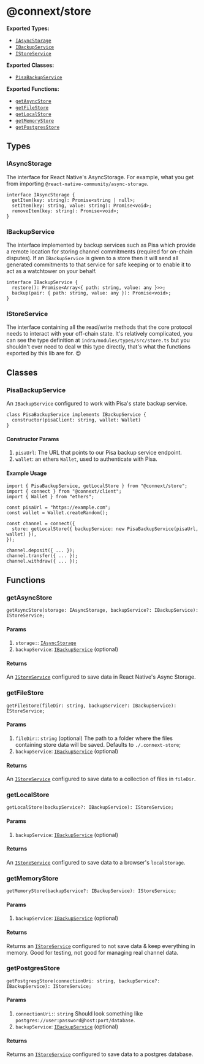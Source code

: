 
# @connext/store

**Exported Types:**
 - [`IAsyncStorage`](#iasyncstorage)
 - [`IBackupService`](#ibackupservice)
 - [`IStoreService`](#istoreservice)

**Exported Classes:**
 - [`PisaBackupService`](#pisabackupservice)

**Exported Functions:**
 - [`getAsyncStore`](#getasyncstore)
 - [`getFileStore`](#getfilestore)
 - [`getLocalStore`](#getlocalstore)
 - [`getMemoryStore`](#getmemorystore)
 - [`getPostgresStore`](#getpostgresstore)



## Types


### IAsyncStorage

The interface for React Native's AsyncStorage. For example, what you get from importing `@react-native-community/async-storage`.

```
interface IAsyncStorage {
  getItem(key: string): Promise<string | null>;
  setItem(key: string, value: string): Promise<void>;
  removeItem(key: string): Promise<void>;
}
```


### IBackupService

The interface implemented by backup services such as Pisa which provide a remote location for storing channel commitments (required for on-chain disputes). If an `IBackupService` is given to a store then it will send all generated commitments to that service for safe keeping or to enable it to act as a watchtower on your behalf.

```
interface IBackupService {
  restore(): Promise<Array<{ path: string, value: any }>>;
  backup(pair: { path: string, value: any }): Promise<void>;
}
```


### IStoreService

The interface containing all the read/write methods that the core protocol needs to interact with your off-chain state. It's relatively complicated, you can see the type definition at `indra/modules/types/src/store.ts` but you shouldn't ever need to deal w this type directly, that's what the functions exported by this lib are for. 😉



## Classes


### PisaBackupService

An `IBackupService` configured to work with Pisa's state backup service.

```
class PisaBackupService implements IBackupService {
  constructor(pisaClient: string, wallet: Wallet)
}
```

#### Constructor Params

1. `pisaUrl`: The URL that points to our Pisa backup service endpoint.
2. `wallet`: an ethers `Wallet`, used to authenticate with Pisa.

#### Example Usage

```
import { PisaBackupService, getLocalStore } from "@connext/store";
import { connect } from "@connext/client";
import { Wallet } from "ethers";

const pisaUrl = "https://example.com";
const wallet = Wallet.createRandom();

const channel = connect({
  store: getLocalStore({ backupService: new PisaBackupService(pisaUrl, wallet) }),
});

channel.deposit({ ... });
channel.transfer({ ... });
channel.withdraw({ ... });
```


## Functions


### getAsyncStore

```
getAsyncStore(storage: IAsyncStorage, backupService?: IBackupService): IStoreService;
```

#### Params

1. `storage:`: [`IAsyncStorage`](#iasyncstorage)
2. `backupService`: [`IBackupService`](#ibackupservice) (optional)

#### Returns

An [`IStoreService`](#istoreservice) configured to save data in React Native's Async Storage.


### getFileStore

```
getFileStore(fileDir: string, backupService?: IBackupService): IStoreService;
```

#### Params

1. `fileDir:`: `string` (optional) The path to a folder where the files containing store data will be saved. Defaults to `./.connext-store`;
2. `backupService`: [`IBackupService`](#ibackupservice) (optional)

#### Returns

An [`IStoreService`](#istoreservice) configured to save data to a collection of files in `fileDir`.


### getLocalStore

```
getLocalStore(backupService?: IBackupService): IStoreService;
```

#### Params

1. `backupService`: [`IBackupService`](#ibackupservice) (optional)

#### Returns

An [`IStoreService`](#istoreservice) configured to save data to a browser's `localStorage`.


### getMemoryStore

```
getMemoryStore(backupService?: IBackupService): IStoreService;
```

#### Params

1. `backupService`: [`IBackupService`](#ibackupservice) (optional)

#### Returns

Returns an [`IStoreService`](#istoreservice) configured to not save data & keep everything in memory. Good for testing, not good for managing real channel data.


### getPostgresStore

```
getPostgresgStore(connectionUri: string, backupService?: IBackupService): IStoreService;
```

#### Params

1. `connectionUri:`: `string` Should look something like `postgres://user:password@host:port/database`.
2. `backupService`: [`IBackupService`](#ibackupservice) (optional)

#### Returns

Returns an [`IStoreService`](#istoreservice) configured to save data to a postgres database.
